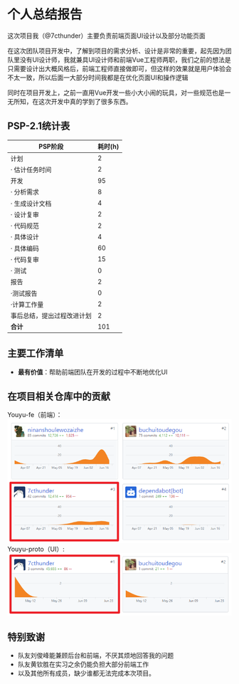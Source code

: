 # 个人总结报告

这次项目我（@7cthunder）主要负责前端页面UI设计以及部分功能页面

在这次团队项目开发中，了解到项目的需求分析、设计是非常的重要，起先因为团队里没有UI设计师，我就兼具UI设计师和前端Vue工程师两职，我们之前的想法是只需要设计出大概风格后，前端工程师直接做即可，但这样的效果就是用户体验会不太一致，所以后面一大部分时间我都是在优化页面UI和操作逻辑

同时在项目开发上，之前一直用Vue开发一些小大小闹的玩具，对一些规范也是一无所知，在这次开发中真的学到了很多东西。

## PSP-2.1统计表

| PSP阶段                    | 耗时(h) |
| -------------------------- | ------- |
| 计划                       | 2       |
| · 估计任务时间             | 2       |
| 开发                       | 95      |
| · 分析需求                 | 8       |
| · 生成设计文档             | 4       |
| · 设计复审                 | 2       |
| · 代码规范                 | 2       |
| · 具体设计                 | 4       |
| · 具体编码                 | 60      |
| · 代码复审                 | 15      |
| · 测试                     | 0       |
| 报告                       | 2       |
| ·测试报告                  | 0       |
| ·计算工作量                | 2       |
| 事后总结，提出过程改进计划 | 2       |
| **合计**                   | 101     |

## 主要工作清单
* **最有价值**：帮助前端团队在开发的过程中不断地优化UI

## 在项目相关仓库中的贡献
Youyu-fe（前端）：
![](../assets/images/16340082-fe.png)
Youyu-proto（UI）:
![](../assets/images/16340082-ui.png)

## 特别致谢
* 队友刘俊峰能兼顾后台和前端，不厌其烦地回答我的问题
* 队友黄钦胜在实习之余仍能负担大部分前端工作
* 以及其他所有成员，缺少谁都无法完成本次项目。

